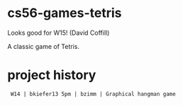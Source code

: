 # cs56-games-tetris
Looks good for W15! (David Coffill)

A classic game of Tetris.

project history
===============
```
 W14 | bkiefer13 5pm | bzimm | Graphical hangman game
```
